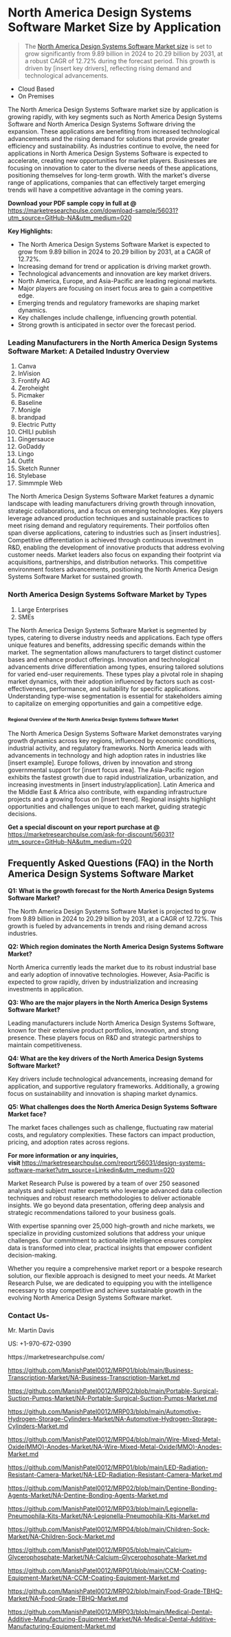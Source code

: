 <h1>North America Design Systems Software Market&nbsp;Size by Application</h1><blockquote><p>The <a href="https://marketresearchpulse.com/download-sample/56031?utm_source=GitHub-NA&amp;utm_medium=020">North America Design Systems Software Market size</a> is set to grow significantly from 9.89 billion in 2024 to 20.29 billion by 2031, at a robust CAGR of 12.72% during the forecast period. This growth is driven by [insert key drivers], reflecting rising demand and technological advancements.</p></blockquote><ul><li>Cloud Based<li> On Premises</li></ul><p>The North America Design Systems Software market size by application is growing rapidly, with key segments such as North America Design Systems Software and North America Design Systems Software driving the expansion. These applications are benefiting from increased technological advancements and the rising demand for solutions that provide greater efficiency and sustainability. As industries continue to evolve, the need for applications in North America Design Systems Software is expected to accelerate, creating new opportunities for market players. Businesses are focusing on innovation to cater to the diverse needs of these applications, positioning themselves for long-term growth. With the market's diverse range of applications, companies that can effectively target emerging trends will have a competitive advantage in the coming years.</p><p><strong>Download your PDF sample copy in full at @ </strong><a href="https://marketresearchpulse.com/download-sample/56031?utm_source=GitHub-NA&amp;utm_medium=020">https://marketresearchpulse.com/download-sample/56031?utm_source=GitHub-NA&amp;utm_medium=020</a></p><p><strong>Key Highlights: </strong></p><ul><li>The North America Design Systems Software Market is expected to grow from 9.89 billion in 2024 to 20.29 billion by 2031, at a CAGR of 12.72%.</li><li>Increasing demand for trend or application is driving market growth.</li><li>Technological advancements and innovation are key market drivers.</li><li>North America, Europe, and Asia-Pacific are leading regional markets.</li><li>Major players are focusing on insert focus area to gain a competitive edge.</li><li>Emerging trends and regulatory frameworks are shaping market dynamics.</li><li>Key challenges include challenge, influencing growth potential.</li><li>Strong growth is anticipated in sector over the forecast period.</li></ul><h3>Leading Manufacturers in the North America Design Systems Software Market: A Detailed Industry Overview</h3><ol><li>Canva</li><li>InVision</li><li>Frontify AG</li><li>Zeroheight</li><li>Picmaker</li><li>Baseline</li><li>Monigle</li><li>brandpad</li><li>Electric Putty</li><li>CHILI publish</li><li>Gingersauce</li><li>GoDaddy</li><li>Lingo</li><li>Outfit</li><li>Sketch Runner</li><li>Stylebase</li><li>Simmmple Web</li></ol><div class="flex max-w-full flex-col flex-grow"><div class="min-h-8 text-message flex w-full flex-col items-end gap-2 whitespace-normal break-words [.text-message+&amp;]:mt-5" dir="auto" data-message-author-role="assistant" data-message-id="fd8432e4-4910-450d-b182-61b7bfb0a01f" data-message-model-slug="gpt-4o"><div class="flex w-full flex-col gap-1 empty:hidden first:pt-[3px]"><div class="markdown prose w-full break-words dark:prose-invert light"><p>The North America Design Systems Software Market features a dynamic landscape with leading manufacturers driving growth through innovation, strategic collaborations, and a focus on emerging technologies. Key players leverage advanced production techniques and sustainable practices to meet rising demand and regulatory requirements. Their portfolios often span diverse applications, catering to industries such as [insert industries]. Competitive differentiation is achieved through continuous investment in R&amp;D, enabling the development of innovative products that address evolving customer needs. Market leaders also focus on expanding their footprint via acquisitions, partnerships, and distribution networks. This competitive environment fosters advancements, positioning the North America Design Systems Software Market for sustained growth.</p></div></div></div></div><h3>North America Design Systems Software Market by Types</h3><ol><li>Large Enterprises<li> SMEs</li></ol><div class="flex max-w-full flex-col flex-grow"><div class="min-h-8 text-message flex w-full flex-col items-end gap-2 whitespace-normal break-words [.text-message+&amp;]:mt-5" dir="auto" data-message-author-role="assistant" data-message-id="084470be-0bb7-4664-bddf-5156b4f41249" data-message-model-slug="gpt-4o-mini"><div class="flex w-full flex-col gap-1 empty:hidden first:pt-[3px]"><div class="markdown prose w-full break-words dark:prose-invert light"><p>The North America Design Systems Software Market is segmented by types, catering to diverse industry needs and applications. Each type offers unique features and benefits, addressing specific demands within the market. The segmentation allows manufacturers to target distinct customer bases and enhance product offerings. Innovation and technological advancements drive differentiation among types, ensuring tailored solutions for varied end-user requirements. These types play a pivotal role in shaping market dynamics, with their adoption influenced by factors such as cost-effectiveness, performance, and suitability for specific applications. Understanding type-wise segmentation is essential for stakeholders aiming to capitalize on emerging opportunities and gain a competitive edge.</p></div></div></div></div><h3><span style="font-size: 11px;">Regional Overview of the North America Design Systems Software Market</span></h3><div class="flex max-w-full flex-col flex-grow"><div class="min-h-8 text-message flex w-full flex-col items-end gap-2 whitespace-normal break-words [.text-message+&amp;]:mt-5" dir="auto" data-message-author-role="assistant" data-message-id="e9038762-ce64-4e30-91c9-9bd413514231" data-message-model-slug="gpt-4o-mini"><div class="flex w-full flex-col gap-1 empty:hidden first:pt-[3px]"><div class="markdown prose w-full break-words dark:prose-invert light"><p>The North America Design Systems Software Market demonstrates varying growth dynamics across key regions, influenced by economic conditions, industrial activity, and regulatory frameworks. North America leads with advancements in technology and high adoption rates in industries like [insert example]. Europe follows, driven by innovation and strong governmental support for [insert focus area]. The Asia-Pacific region exhibits the fastest growth due to rapid industrialization, urbanization, and increasing investments in [insert industry/application]. Latin America and the Middle East &amp; Africa also contribute, with expanding infrastructure projects and a growing focus on [insert trend]. Regional insights highlight opportunities and challenges unique to each market, guiding strategic decisions.</p></div></div></div></div><p><strong>Get a special discount on your report purchase at @ </strong><a href="https://marketresearchpulse.com/ask-for-discount/56031?utm_source=GitHub-NA&amp;utm_medium=020">https://marketresearchpulse.com/ask-for-discount/56031?utm_source=GitHub-NA&amp;utm_medium=020</a></p><h2>Frequently Asked Questions (FAQ) in the North America Design Systems Software Market</h2><p><strong>Q1: What is the growth forecast for the North America Design Systems Software Market?</strong></p><p>The North America Design Systems Software Market is projected to grow from 9.89 billion in 2024 to 20.29 billion by 2031, at a CAGR of 12.72%. This growth is fueled by advancements in trends and rising demand across industries.</p><p><strong>Q2: Which region dominates the North America Design Systems Software Market?</strong></p><p>North America currently leads the market due to its robust industrial base and early adoption of innovative technologies. However, Asia-Pacific is expected to grow rapidly, driven by industrialization and increasing investments in application.</p><p><strong>Q3: Who are the major players in the North America Design Systems Software Market?</strong></p><p>Leading manufacturers include North America Design Systems Software, known for their extensive product portfolios, innovation, and strong presence. These players focus on R&amp;D and strategic partnerships to maintain competitiveness.</p><p><strong>Q4: What are the key drivers of the North America Design Systems Software Market?</strong></p><p>Key drivers include technological advancements, increasing demand for application, and supportive regulatory frameworks. Additionally, a growing focus on sustainability and innovation is shaping market dynamics.</p><p><strong>Q5: What challenges does the North America Design Systems Software Market face?</strong></p><p>The market faces challenges such as challenge, fluctuating raw material costs, and regulatory complexities. These factors can impact production, pricing, and adoption rates across regions.</p><p><strong>For more information or any inquiries, visit&nbsp;</strong><a href="https://marketresearchpulse.com/report/56031/design-systems-software-market?utm_source=Linkedin&utm_medium=020">https://marketresearchpulse.com/report/56031/design-systems-software-market?utm_source=Linkedin&utm_medium=020</a></p><p>Market Research Pulse is powered by a team of over 250 seasoned analysts and subject matter experts who leverage advanced data collection techniques and robust research methodologies to deliver actionable insights. We go beyond data presentation, offering deep analysis and strategic recommendations tailored to your business goals.</p><p>With expertise spanning over 25,000 high-growth and niche markets, we specialize in providing customized solutions that address your unique challenges. Our commitment to actionable intelligence ensures complex data is transformed into clear, practical insights that empower confident decision-making.</p><p>Whether you require a comprehensive market report or a bespoke research solution, our flexible approach is designed to meet your needs. At Market Research Pulse, we are dedicated to equipping you with the intelligence necessary to stay competitive and achieve sustainable growth in the evolving North America Design Systems Software market.</p><h3><strong>Contact Us-</strong></h3><p>Mr. Martin Davis</p><p>US: +1-970-672-0390</p><p>https://marketresearchpulse.com/</p><p><a href="https://github.com/ManishPatel0012/MRP01/blob/main/Business-Transcription-Market/NA-Business-Transcription-Market.md">https://github.com/ManishPatel0012/MRP01/blob/main/Business-Transcription-Market/NA-Business-Transcription-Market.md</a></p><p><a href="https://github.com/ManishPatel0012/MRP02/blob/main/Portable-Surgical-Suction-Pumps-Market/NA-Portable-Surgical-Suction-Pumps-Market.md">https://github.com/ManishPatel0012/MRP02/blob/main/Portable-Surgical-Suction-Pumps-Market/NA-Portable-Surgical-Suction-Pumps-Market.md</a></p><p><a href="https://github.com/ManishPatel0012/MRP03/blob/main/Automotive-Hydrogen-Storage-Cylinders-Market/NA-Automotive-Hydrogen-Storage-Cylinders-Market.md">https://github.com/ManishPatel0012/MRP03/blob/main/Automotive-Hydrogen-Storage-Cylinders-Market/NA-Automotive-Hydrogen-Storage-Cylinders-Market.md</a></p><p><a href="https://github.com/ManishPatel0012/MRP04/blob/main/Wire-Mixed-Metal-Oxide(MMO)-Anodes-Market/NA-Wire-Mixed-Metal-Oxide(MMO)-Anodes-Market.md">https://github.com/ManishPatel0012/MRP04/blob/main/Wire-Mixed-Metal-Oxide(MMO)-Anodes-Market/NA-Wire-Mixed-Metal-Oxide(MMO)-Anodes-Market.md</a></p><p><a href="https://github.com/ManishPatel0012/MRP01/blob/main/LED-Radiation-Resistant-Camera-Market/NA-LED-Radiation-Resistant-Camera-Market.md">https://github.com/ManishPatel0012/MRP01/blob/main/LED-Radiation-Resistant-Camera-Market/NA-LED-Radiation-Resistant-Camera-Market.md</a></p><p><a href="https://github.com/ManishPatel0012/MRP02/blob/main/Dentine-Bonding-Agents-Market/NA-Dentine-Bonding-Agents-Market.md">https://github.com/ManishPatel0012/MRP02/blob/main/Dentine-Bonding-Agents-Market/NA-Dentine-Bonding-Agents-Market.md</a></p><p><a href="https://github.com/ManishPatel0012/MRP03/blob/main/Legionella-Pneumophila-Kits-Market/NA-Legionella-Pneumophila-Kits-Market.md">https://github.com/ManishPatel0012/MRP03/blob/main/Legionella-Pneumophila-Kits-Market/NA-Legionella-Pneumophila-Kits-Market.md</a></p><p><a href="https://github.com/ManishPatel0012/MRP04/blob/main/Children-Sock-Market/NA-Children-Sock-Market.md">https://github.com/ManishPatel0012/MRP04/blob/main/Children-Sock-Market/NA-Children-Sock-Market.md</a></p><p><a href="https://github.com/ManishPatel0012/MRP05/blob/main/Calcium-Glycerophosphate-Market/NA-Calcium-Glycerophosphate-Market.md">https://github.com/ManishPatel0012/MRP05/blob/main/Calcium-Glycerophosphate-Market/NA-Calcium-Glycerophosphate-Market.md</a></p><p><a href="https://github.com/ManishPatel0012/MRP01/blob/main/CCM-Coating-Equipment-Market/NA-CCM-Coating-Equipment-Market.md">https://github.com/ManishPatel0012/MRP01/blob/main/CCM-Coating-Equipment-Market/NA-CCM-Coating-Equipment-Market.md</a></p><p><a href="https://github.com/ManishPatel0012/MRP02/blob/main/Food-Grade-TBHQ-Market/NA-Food-Grade-TBHQ-Market.md">https://github.com/ManishPatel0012/MRP02/blob/main/Food-Grade-TBHQ-Market/NA-Food-Grade-TBHQ-Market.md</a></p><p><a href="https://github.com/ManishPatel0012/MRP03/blob/main/Medical-Dental-Additive-Manufacturing-Equipment-Market/NA-Medical-Dental-Additive-Manufacturing-Equipment-Market.md">https://github.com/ManishPatel0012/MRP03/blob/main/Medical-Dental-Additive-Manufacturing-Equipment-Market/NA-Medical-Dental-Additive-Manufacturing-Equipment-Market.md</a></p>
